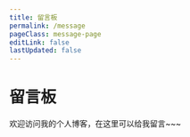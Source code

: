 ```yaml
---
title: 留言板
permalink: /message
pageClass: message-page
editLink: false
lastUpdated: false
---
```

# 留言板

欢迎访问我的个人博客，在这里可以给我留言~~~
